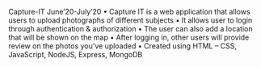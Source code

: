 Capture-IT
June’20-July’20
• Capture IT is a web application that allows users to upload photographs of different subjects
• It allows user to login through authentication & authorization
• The user can also add a location that will be shown on the map
• After logging in, other users will provide review on the photos you've uploaded
• Created using HTML – CSS, JavaScript, NodeJS, Express, MongoDB
